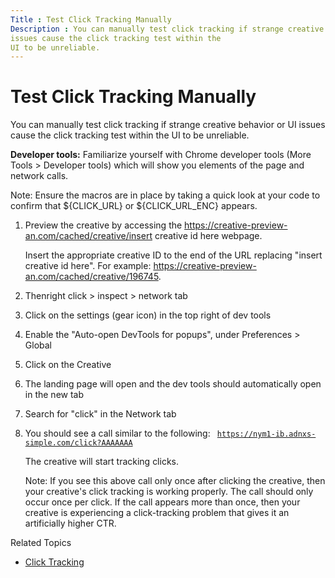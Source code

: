 ```yaml
---
Title : Test Click Tracking Manually
Description : You can manually test click tracking if strange creative behavior or UI
issues cause the click tracking test within the
UI to be unreliable.
---
```



# Test Click Tracking Manually



You can manually test click tracking if strange creative behavior or UI
issues cause the click tracking test within the
UI to be unreliable.



**Developer tools:** Familiarize yourself with Chrome developer tools
(More Tools \> Developer tools) which will show you elements of the page
and network calls.



Note: Ensure the macros are in place by
taking a quick look at your code to confirm that ${CLICK_URL} or
${CLICK_URL_ENC} appears.







1.  Preview the creative by accessing the <a
    href="https://creative-preview-an.com/cached/creative/insert%20creative%20id%20here"
    class="xref"
    target="_blank">https://creative-preview-an.com/cached/creative/insert
    creative id here</a> webpage.
    

    Insert the appropriate creative ID to the end of the URL replacing
    "insert creative id here". For example:
    <a href="https://creative-preview-an.com/cached/creative/196745"
    class="xref"
    target="_blank">https://creative-preview-an.com/cached/creative/196745</a>.

    
2.  Thenright
    click \> inspect \>
    network tab 
3.  Click on the settings (gear icon) in the top
    right of dev tools
4.  Enable the "Auto-open DevTools for popups",
    under
    Preferences
    \> Global 
5.  Click on the Creative 
6.  The landing page will open and the dev tools
    should automatically open in the new tab
7.  Search for "click" in the Network tab
8.  You should see a call similar to the following:
    ` `<a href="https://nym1-ib.adnxs-simple.com/click?AAAAAAA" class="xref"
    target="_blank"><code
    class="ph codeph">https://nym1-ib.adnxs-simple.com/click?AAAAAAA</code></a>` `
    
    

    The creative will start tracking clicks.
    <div id="test-click-tracking-manually__note-4691789e-99de-46fe-8da1-1ef0e15cb3d4"
    

    Note: If you see this above call
    only once after clicking the creative, then your creative's click
    tracking is working properly. The call should only occur once per
    click. If the call appears more than once, then your creative is
    experiencing a click-tracking problem that gives it an artificially
    higher CTR.

    

    



<div id="test-click-tracking-manually__postreq_5c97beb2-df7d-46ae-aa55-bf000334b623"
>

Related Topics

- <a href="click-tracking.html" class="xref"
  title="Click tracking serves many useful purposes within the ad serving industry as a whole. For Xandr, click tracking is necessary for optimizing to CPC and CPA goals, for bidding CPC and CPA, and for measuring a campaign&#39;s success.">Click
  Tracking</a>






